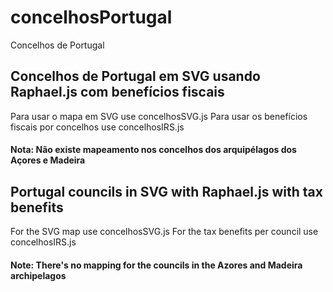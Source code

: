 # concelhosPortugal
Concelhos de Portugal

## Concelhos de Portugal em SVG usando Raphael.js com benefícios fiscais
Para usar o mapa em SVG use concelhosSVG.js
Para usar os benefícios fiscais por concelhos use concelhosIRS.js

#### Nota: Não existe mapeamento nos concelhos dos arquipélagos dos Açores e Madeira


## Portugal councils in SVG with Raphael.js with tax benefits
For the SVG map use concelhosSVG.js
For the tax benefits per council use concelhosIRS.js

#### Note: There's no mapping for the councils in the Azores and Madeira archipelagos
